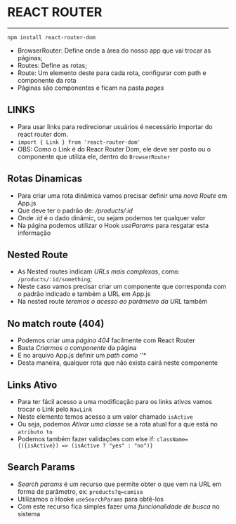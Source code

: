 # REACT ROUTER
***
`npm install react-router-dom`
* BrowserRouter: Define onde a área do nosso app que vai trocar as páginas;
* Routes: Define as rotas;
* Route: Um elemento deste para cada rota, configurar com path e componente da rota
* Páginas são componentes e ficam na pasta *pages*

## LINKS
* Para usar links para redirecionar usuários é necessário importar do react router dom.
* `import { Link } from 'react-router-dom'`
* OBS: Como o Link é do Reacr Router Dom, ele deve ser posto ou o componente que utiliza ele, dentro do `BrowserRouter`

## Rotas Dinamicas
* Para criar uma rota dinâmica vamos precisar definir uma *nova Route* em App.js
* Que deve ter o padrão de: */products/:id*
* Onde *:id* é o dado dinâmic, ou sejam podemos ter qualquer valor
* Na página podemos utilizar o Hook *useParams* para resgatar esta informação

## Nested Route
* As Nested routes indicam *URLs mais complexas*, como: `/products/:id/something`;
* Neste caso vamos precisar criar um componente que corresponda com o padrão indicado e também a URL em App.js
* Na nested route *teremos o acesso ao parâmetro da URL* também

## No match route (404)
* Podemos criar uma *página 404* facilmente com React Router
* Basta *Criarmos o componente* da página
* E no arquivo App.js definir um *path como '*'*
* Desta maneira, qualquer rota que não exista cairá neste componente

## Links Ativo
* Para ter fácil acesso a uma modificação para os links ativos vamos trocar o Link pelo `NavLink`
* Neste elemento temos acesso a um valor chamado `isActive`
* Ou seja, podemos *Ativar uma classe* se a rota atual for a que está no `atributo to`
* Podemos também fazer validações com else if: `className={({isActive}) => (isActive ? "yes" : "no")}`

## Search Params
* *Search params* é um recurso que permite obter o que vem na URL em forma de parâmetro, ex: `products?q=camisa`
* Utilizamos o Hooke `useSearchParams` para obtê-los
* Com este recurso fica simples fazer uma *funcionalidade de busca* no sistema